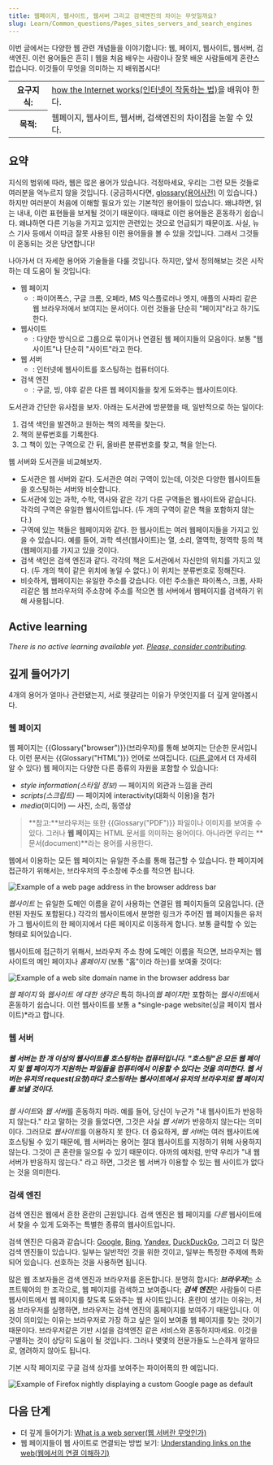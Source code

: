```yaml
---
title: 웹페이지, 웹사이트, 웹서버 그리고 검색엔진의 차이는 무엇일까요?
slug: Learn/Common_questions/Pages_sites_servers_and_search_engines
---
```


이번 글에서는 다양한 웹 관련 개념들을 이야기합니다: 웹, 페이지, 웹사이트, 웹서버, 검색엔진. 이런 용어들은 흔히ㅣ웹을 처음 배우는 사람이나 잘못 배운 사람들에게 혼란스럽습니다. 이것들이 무엇을 의미하는 지 배워봅시다!

<table class="learn-box standard-table">
  <tbody>
    <tr>
      <th scope="row">요구지식:</th>
      <td>
        <a href="/en-US/Learn/How_the_Internet_works"
          >how the Internet works(인터넷이 작동하는 법)</a
        >을 배워야 한다.
      </td>
    </tr>
    <tr>
      <th scope="row">목적:</th>
      <td>웹페이지, 웹사이트, 웹서버, 검색엔진의 차이점을 논할 수 있다.</td>
    </tr>
  </tbody>
</table>

## 요약

지식의 범위에 따라, 웹은 많은 용어가 있습니다. 걱정마세요, 우리는 그런 모든 것들로 여러분을 억누르지 않을 것입니다. (궁금하시다면, [glossary(용어사전)](/ko/docs/Glossary) 이 있습니다.) 하지만 여러분이 처음에 이해할 필요가 있는 기본적인 용어들이 있습니다. 왜냐하면, 읽는 내내, 이런 표현들을 보게될 것이기 때문이다. 때때로 이런 용어들은 혼동하기 쉽습니다. 왜냐하면 다른 기능을 가지고 있지만 관련있는 것으로 언급되기 때문이죠. 사실, 뉴스 기사 등에서 이따금 잘못 사용된 이런 용어들을 볼 수 있을 것입니다. 그래서 그것들이 혼동되는 것은 당연합니다!

나아가서 더 자세한 용어와 기술들을 다룰 것입니다. 하지만, 앞서 정의해보는 것은 시작하는 데 도움이 될 것입니다:

- 웹 페이지
  - : 파이어폭스, 구글 크롬, 오페라, MS 익스플로러나 엣지, 애플의 사파리 같은 웹 브라우저에서 보여지는 문서이다. 이런 것들을 단순히 "페이지"라고 하기도 한다.
- 웹사이트
  - : 다양한 방식으로 그룹으로 묶이거나 연결된 웹 페이지들의 모음이다. 보통 "웹사이트"나 단순히 "사이트"라고 한다.
- 웹 서버
  - : 인터넷에 웹사이트를 호스팅하는 컴퓨터이다.
- 검색 엔진
  - : 구글, 빙, 야후 같은 다른 웹 페이지들을 찾게 도와주는 웹사이트이다.

도서관과 간단한 유사점을 보자. 아래는 도서관에 방문했을 때, 일반적으로 하는 일이다:

1. 검색 색인을 발견하고 원하는 책의 제목을 찾는다.
2. 책의 분류번호를 기록한다.
3. 그 책이 있는 구역으로 간 뒤, 올바른 분류번호를 찾고, 책을 얻는다.

웹 서버와 도서관을 비교해보자.

- 도서관은 웹 서버와 같다. 도서관은 여러 구역이 있는데, 이것은 다양한 웹사이트들을 호스팅하는 서버와 비슷합니다.
- 도서관에 있는 과학, 수학, 역사와 같은 각기 다른 구역들은 웹사이트와 같습니다. 각각의 구역은 유일한 웹사이트입니다. (두 개의 구역이 같은 책을 포함하지 않는다.)
- 구역에 있는 책들은 웹페이지와 같다. 한 웹사이트는 여러 웹페이지들을 가지고 있을 수 있습니다. 예를 들어, 과학 섹션(웹사이트)는 열, 소리, 열역학, 정역학 등의 책(웹페이지)를 가지고 있을 것이다.
- 검색 색인은 검색 엔진과 같다. 각각의 책은 도서관에서 자신만의 위치를 가지고 있다. (두 개의 책이 같은 위치에 놓일 수 없다.) 이 위치는 분류번호로 정해진다.
- 비슷하게, 웹페이지는 유일한 주소를 갖습니다. 이런 주소들은 파이폭스, 크롬, 사파리같은 웹 브라우저의 주소창에 주소를 적으면 웹 서버에서 웹페이지를 검색하기 위해 사용됩니다.

## Active learning

_There is no active learning available yet. [Please, consider contributing](/ko/docs/MDN/Getting_started)._

## 깊게 들어가기

4개의 용어가 얼마나 관련됐는지, 서로 헷갈리는 이유가 무엇인지를 더 깊게 알아봅시다.

### 웹 페이지

웹 페이지는 {{Glossary("browser")}}(브라우저)를 통해 보여지는 단순한 문서입니다. 이런 문서는 {{Glossary("HTML")}} 언어로 쓰여집니다. ([다른 글](/ko/docs/Web/HTML)에서 더 자세히 알 수 있다) 웹 페이지는 다양한 다른 종류의 자원을 포함할 수 있습니다:

- _style information(스타일 정보)_ — 페이지의 외관과 느낌을 관리
- _scripts(스크립트)_ — 페이지에 interactivity(대화식 이용)을 첨가
- _media_(미디어) — 사진, 소리, 동영상

> **참고:**브라우저는 또한 {{Glossary("PDF")}} 파일이나 이미지를 보여줄 수 있다. 그러나 **웹 페이지**는 HTML 문서를 의미하는 용어이다. 아니라면 우리는 **문서(document)**라는 용어를 사용한다.

웹에서 이용하는 모든 웹 페이지는 유일한 주소를 통해 접근할 수 있습니다. 한 페이지에 접근하기 위해서는, 브라우저의 주소창에 주소를 적으면 됩니다.

![Example of a web page address in the browser address bar](https://mdn.mozillademos.org/files/8529/web-page.jpg)

_웹사이트_ 는 유일한 도메인 이름을 같이 사용하는 연결된 웹 페이지들의 모음입니다. (관련된 자원도 포함된다.) 각각의 웹사이트에서 분명한 링크가 주어진 웹 페이지들은 유저가 그 웹사이트의 한 페이지에서 다른 페이지로 이동하게 합니다. 보통 클릭할 수 있는 형태로 되어있습니다.

웹사이트에 접근하기 위해서, 브라우저 주소 창에 도메인 이름을 적으면, 브라우저는 웹사이트의 메인 페이지나 _홈페이지_ (보통 "홈"이라 하는)를 보여줄 것이다:

![Example of a web site domain name in the browser address bar](https://mdn.mozillademos.org/files/8531/web-site.jpg)

_웹 페이지_ 와 _웹사이트 에 대한 생각은_ 특히 하나의*웹 페이지*만 포함하는 *웹사이트*에서 혼동하기 쉽습니다. 이런 웹사이트를 보통 a *single-page website(싱글 페이지 웹사이트)*라고 합니다.

### 웹 서버

##### *웹 서버*는 한 개 이상의 *웹사이트*를 호스팅하는 컴퓨터입니다. "호스팅"은 모든 _웹 페이지_ 및 웹 페이지가 지원하는 파일들을 컴퓨터에서 이용할 수 있다는 것을 의미한다. *웹 서버*는 유저의 request(요청)마다 호스팅하는 *웹사이트*에서 유저의 브라우저로 *웹 페이지*를 보낼 것이다.

*웹 사이트*와 *웹 서버*를 혼동하지 마라. 예를 들어, 당신이 누군가 "내 웹사이트가 반응하지 않는다." 라고 말하는 것을 들었다면, 그것은 사실 *웹 서버*가 반응하지 않는다는 의미이다. 그러므로 *웹사이트*를 이용하지 못 한다. 더 중요하게, *웹 서버*는 여러 웹사이트에 호스팅될 수 있기 때문에, 웹 서버라는 용어는 절대 웹사이트를 지정하기 위해 사용하지 않는다. 그것이 큰 혼란을 일으킬 수 있기 때문이다. 아까의 예처럼, 만약 우리가 "내 웹 서버가 반응하지 않는다." 라고 하면, 그것은 웹 서버가 이용할 수 있는 웹 사이트가 없다는 것을 의미한다.

### 검색 엔진

검색 엔진은 웹에서 흔한 혼란의 근원입니다. 검색 엔진은 웹 페이지를 _다른_ 웹사이트에서 찾을 수 있게 도와주는 특별한 종류의 웹사이트입니다.

검색 엔진은 다음과 같습니다: [Google](https://www.google.com/), [Bing](https://www.bing.com/), [Yandex](https://www.yandex.com/), [DuckDuckGo](https://duckduckgo.com/), 그리고 더 많은 검색 엔진들이 있습니다. 일부는 일반적인 것을 위한 것이고, 일부는 특정한 주제에 특화되어 있습니다. 선호하는 것을 사용하면 됩니다.

많은 웹 초보자들은 검색 엔진과 브라우저를 혼돈합니다. 분명히 합시다: ***브라우저***는 소프트웨어의 한 조각으로, 웹 페이지를 검색하고 보여줍니다; ***검색 엔진***은 사람들이 다른 웹사이트에서 웹 페이지를 찾도록 도와주는 웹 사이트입니다. 혼란이 생기는 이유는, 처음 브라우저를 실행하면, 브라우저는 검색 엔진의 홈페이지를 보여주기 때문입니다. 이것이 의미있는 이유는 브라우저로 가장 하고 싶은 일이 보여줄 웹 페이지를 찾는 것이기 때문이다. 브라우저같은 기반 시설을 검색엔진 같은 서비스와 혼동하지마세요. 이것을 구별하는 것이 상당히 도움이 될 것입니다. 그러나 몇몇의 전문가들도 느슨하게 말하므로, 염려하지 않아도 됩니다.

기본 시작 페이지로 구글 검색 상자를 보여주는 파이어폭의 한 예입니다.

![Example of Firefox nightly displaying a custom Google page as default](https://mdn.mozillademos.org/files/8533/search-engine.jpg)

## 다음 단계

- 더 깊게 들어가기: [What is a web server(웹 서버란 무엇인가)](/ko/docs/Learn/What_is_a_web_server)
- 웹 페이지들이 웹 사이트로 연결되는 방법 보기: [Understanding links on the web(웹에서의 연결 이해하기)](/ko/docs/Learn/Understanding_links_on_the_web)
